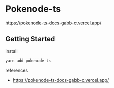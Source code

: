 # Pokenode-ts

<!-- Official Site -->

https://pokenode-ts-docs-gabb-c.vercel.app/

## Getting Started

install

```sh
yarn add pokenode-ts
```

references

- https://pokenode-ts-docs-gabb-c.vercel.app/
